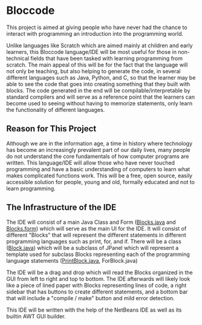 # Bloccode

This project is aimed at giving people who have never had the chance to interact with programming an introduction into the programming world. 

Unlike languages like Scratch which are aimed mainly at children and early learners, this Bloccode language/IDE will be most useful for those in non-technical fields that have been tasked with learning programming from scratch.
The main appeal of this will be for the fact that the language will not only be teaching, but also helping to generate the code, in several different languages such as Java, Python, and C, so that the learner may be able to see the code that goes into creating something that they built with blocks.
The code generated in the end will be compilable/interpretable by standard compilers and will serve as a reference point that the learners can become used to seeing without having to memorize statements, only learn the functionality of different languages.

## Reason for This Project

Although we are in the information age, a time in history where technology has become an increasingly prevalent part of our daily lives, many people do not understand the core fundamentals of how computer programs are written. This language/IDE will allow those who have never touched programming and have a basic understanding of computers to learn what makes complicated functions work.
This will be a free, open source, easily accessible solution for people, young and old, formally educated and not to learn programming.

## The Infrastructure of the IDE

The IDE will consist of a main Java Class and Form ([Blocks.java](https://github.com/AlexanderMcLaughlin/Bloccode/blob/master/src/buildingblocks/Blocks.java) and [Blocks.form](https://github.com/AlexanderMcLaughlin/Bloccode/blob/master/src/buildingblocks/Blocks.form)) which will serve as the main UI for the IDE. It will consist of different "Blocks" that will represent the different statements in different programming languages such as print, for, and if. There will be a class ([Block.java](https://github.com/AlexanderMcLaughlin/Bloccode/blob/master/src/buildingblocks/Block.java)) which will be a subclass of JPanel which will represent a template used for subclass Blocks representing each of the programming language statements ([PrintBlock.java](https://github.com/AlexanderMcLaughlin/Bloccode/blob/master/src/buildingblocks/PrintBlock.java), ForBlock.java)

The IDE will be a drag and drop which will read the Blocks organized in the GUI from left to right and top to bottom. The IDE afterwards will likely look like a piece of lined paper with Blocks representing lines of code, a right sidebar that has buttons to create different statements, and a bottom bar that will include a "compile / make" button and mild error detection.

This IDE will be written with the help of the NetBeans IDE as well as its builtin AWT GUI builder.
